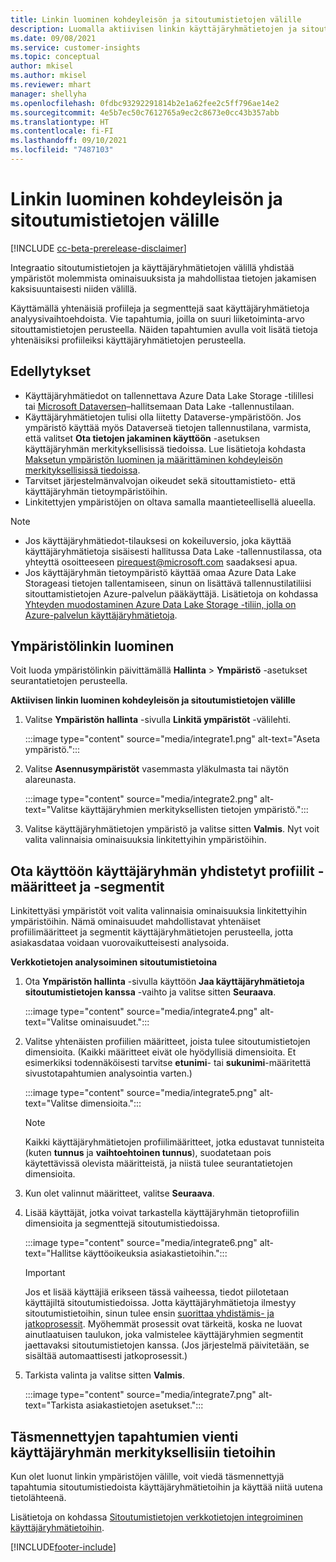 ```yaml
---
title: Linkin luominen kohdeyleisön ja sitoutumistietojen välille
description: Luomalla aktiivisen linkin käyttäjäryhmätietojen ja sitoutumistietojen välille voit mahdollistaa tietojen kaksisuuntaisen jakamisen.
ms.date: 09/08/2021
ms.service: customer-insights
ms.topic: conceptual
author: mkisel
ms.author: mkisel
ms.reviewer: mhart
manager: shellyha
ms.openlocfilehash: 0fdbc93292291814b2e1a62fee2c5ff796ae14e2
ms.sourcegitcommit: 4e5b7ec50c7612765a9ec2c8673e0cc43b357abb
ms.translationtype: HT
ms.contentlocale: fi-FI
ms.lasthandoff: 09/10/2021
ms.locfileid: "7487103"
---
```

# <a name="create-a-link-between-audience-insights-and-engagement-insights"></a>Linkin luominen kohdeyleisön ja sitoutumistietojen välille

[!INCLUDE [cc-beta-prerelease-disclaimer](includes/cc-beta-prerelease-disclaimer.md)]

Integraatio sitoutumistietojen ja käyttäjäryhmätietojen välillä yhdistää ympäristöt molemmista ominaisuuksista ja mahdollistaa tietojen jakamisen kaksisuuntaisesti niiden välillä.

Käyttämällä yhtenäisiä profiileja ja segmenttejä saat käyttäjäryhmätietoja analyysivaihtoehdoista. Vie tapahtumia, joilla on suuri liiketoiminta-arvo sitouttamistietojen perusteella. Näiden tapahtumien avulla voit lisätä tietoja yhtenäisiksi profiileiksi käyttäjäryhmätietojen perusteella.

## <a name="prerequisites"></a>Edellytykset

- Käyttäjäryhmätiedot on tallennettava Azure Data Lake Storage -tilillesi tai [Microsoft Dataversen](/powerapps/maker/data-platform/data-platform-intro.md)&ndash;hallitsemaan Data Lake -tallennustilaan. 
- Käyttäjäryhmätietojen tulisi olla liitetty Dataverse-ympäristöön. Jos ympäristö käyttää myös Dataverseä tietojen tallennustilana, varmista, että valitset **Ota tietojen jakaminen käyttöön** -asetuksen käyttäjäryhmän merkityksellisissä tiedoissa. Lue lisätietoja kohdasta [Maksetun ympäristön luominen ja määrittäminen kohdeyleisön merkityksellisissä tiedoissa](../audience-insights/get-started-paid.md).
- Tarvitset järjestelmänvalvojan oikeudet sekä sitouttamistieto- että käyttäjäryhmän tietoympäristöihin.
- Linkitettyjen ympäristöjen on oltava samalla maantieteellisellä alueella.

> [!NOTE]
> - Jos käyttäjäryhmätiedot-tilauksesi on kokeiluversio, joka käyttää käyttäjäryhmätietoja sisäisesti hallitussa Data Lake -tallennustilassa, ota yhteyttä osoitteeseen [pirequest@microsoft.com](mailto:pirequest@microsoft.com) saadaksesi apua. 
> - Jos käyttäjäryhmän tietoympäristö käyttää omaa Azure Data Lake Storageasi tietojen tallentamiseen, sinun on lisättävä tallennustilatiliisi sitouttamistietojen Azure-palvelun pääkäyttäjä. Lisätietoja on kohdassa [Yhteyden muodostaminen Azure Data Lake Storage -tiliin, jolla on Azure-palvelun käyttäjäryhmätietoja](../audience-insights/connect-service-principal.md). 


## <a name="create-an-environment-link"></a>Ympäristölinkin luominen

Voit luoda ympäristölinkin päivittämällä **Hallinta** > **Ympäristö** -asetukset seurantatietojen perusteella.

**Aktiivisen linkin luominen kohdeyleisön ja sitoutumistietojen välille**

1. Valitse **Ympäristön hallinta** -sivulla **Linkitä ympäristöt** -välilehti.

    :::image type="content" source="media/integrate1.png" alt-text="Aseta ympäristö.":::

1. Valitse **Asennusympäristöt** vasemmasta yläkulmasta tai näytön alareunasta.

     :::image type="content" source="media/integrate2.png" alt-text="Valitse käyttäjäryhmien merkityksellisten tietojen ympäristö.":::

1. Valitse käyttäjäryhmätietojen ympäristö ja valitse sitten **Valmis**. Nyt voit valita valinnaisia ominaisuuksia linkitettyihin ympäristöihin.
 
## <a name="enable-audience-insights-unified-profiles-attributes-and-segments"></a>Ota käyttöön käyttäjäryhmän yhdistetyt profiilit -määritteet ja -segmentit

Linkitettyäsi ympäristöt voit valita valinnaisia ominaisuuksia linkitettyihin ympäristöihin. Nämä ominaisuudet mahdollistavat yhtenäiset profiilimääritteet ja segmentit käyttäjäryhmätietojen perusteella, jotta asiakasdataa voidaan vuorovaikutteisesti analysoida.

**Verkkotietojen analysoiminen sitoutumistietoina**

1. Ota **Ympäristön hallinta** -sivulla käyttöön **Jaa käyttäjäryhmätietoja sitoutumistietojen kanssa** -vaihto ja valitse sitten **Seuraava**.

    :::image type="content" source="media/integrate4.png" alt-text="Valitse ominaisuudet.":::

1. Valitse yhtenäisten profiilien määritteet, joista tulee sitoutumistietojen dimensioita. (Kaikki määritteet eivät ole hyödyllisiä dimensioita. Et esimerkiksi todennäköisesti tarvitse **etunimi**- tai **sukunimi**-määritettä sivustotapahtumien analysointia varten.)

    :::image type="content" source="media/integrate5.png" alt-text="Valitse dimensioita.":::

   >[!NOTE]
   > Kaikki käyttäjäryhmätietojen profiilimääritteet, jotka edustavat tunnisteita (kuten **tunnus** ja **vaihtoehtoinen tunnus**), suodatetaan pois käytettävissä olevista määritteistä, ja niistä tulee seurantatietojen dimensioita.

1. Kun olet valinnut määritteet, valitse **Seuraava**.
1. Lisää käyttäjät, jotka voivat tarkastella käyttäjäryhmän tietoprofiilin dimensioita ja segmenttejä sitoutumistiedoissa.

    :::image type="content" source="media/integrate6.png" alt-text="Hallitse käyttöoikeuksia asiakastietoihin.":::

   > [!IMPORTANT]
   > Jos et lisää käyttäjiä erikseen tässä vaiheessa, tiedot piilotetaan käyttäjiltä sitoutumistiedoissa.
   > Jotta käyttäjäryhmätietoja ilmestyy sitoutumistietoihin, sinun tulee ensin [suorittaa yhdistämis- ja jatkoprosessit](../audience-insights/merge-entities.md). Myöhemmät prosessit ovat tärkeitä, koska ne luovat ainutlaatuisen taulukon, joka valmistelee käyttäjäryhmien segmentit jaettavaksi sitoutumistietojen kanssa. (Jos järjestelmä päivitetään, se sisältää automaattisesti jatkoprosessit.)

1. Tarkista valinta ja valitse sitten **Valmis**.

    :::image type="content" source="media/integrate7.png" alt-text="Tarkista asiakastietojen asetukset.":::

## <a name="export-refined-events-to-audience-insights"></a>Täsmennettyjen tapahtumien vienti käyttäjäryhmän merkityksellisiin tietoihin

Kun olet luonut linkin ympäristöjen välille, voit viedä täsmennettyjä tapahtumia sitoutumistiedoista käyttäjäryhmätietoihin ja käyttää niitä uutena tietolähteenä. 

Lisätietoja on kohdassa [Sitoutumistietojen verkkotietojen integroiminen käyttäjäryhmätietoihin](../audience-insights/integrate-engagement-insights.md).

<!--
## Share engagement insights refined events with audience insights

After you create a link between environments, a new option becomes available for you to share [refined events](refined-events.md) with audience insights.

Consider the following when creating refined events for audience insights: 

- Provide a meaningful name for the refined event. It will be used as an activity name in audience insights.
- Select at least the following properties to create an activity in audience insights: 
    - Signal.Action.Name indicates the activity details.
    - Signal.User.Id maps with the customer ID.
    - Signal.View.Uri is a web address as a basis for segments or measures.
    - Signal.Export.Id is a primary key for events.
    - Signal.Timestamp determines the date and time for the activity.

To share refined events:

1. From the engagement insights menu, select **Data** and then select the **Events** tab.
2. On the **Action** menu, select **Share as activity**.

    :::image type="content" source="media/integrate8.png" alt-text="Data shared events settings.":::

3. You can view and stop actively shared events on the **Export and Sharing** tab.
4. -- per Michael K, we need a mock here (Mukesh needs to update to reflect what happens in AUI once a user shares a refined event (i.e. no longer AUI, data wrangler needs to go discover data in the storage, the shared event is available as a DS and entity, correct?)

### Attach refined events shared as activities to unified profiles in audience insights

You can bring customer web activity data from engagement insights into audience insights. In addition to transactional, demographic, or behavioral data, you can view activities on the web in unified customer profiles. You can then use these profiles to get insights such as segments, measures, and predictions for audience activation.

Follow the steps in [data unification](../audience-insights/data-unification.md) to map, match, and merge website authentication information to unified profiles in audience insights.

You can also share refined events that are now available in audience insights, identified as data sources and entities. 

Next, you can relate event data from engagement insights as unified activities in customer profiles.

### Relate refined event data as an activity of a customer profile

After unifying the data, you can configure the activity for the customer profile. For more information, go to [Customer activities](../audience-insights/activities.md).

:::image type="content" source="media/web-event-activity.png" alt-text="Activities page with expanded Edit activity pane.":::

Next, configure the new activity by using mapping elements: 

- **Primary Key**: Signal.Export.Id, a unique ID that is available for every event record in engagement insights. This property is automatically generated.

- **Timestamp**: Signal.Timestamp in the event property.

- **Event**: Signal.Name, the event name that you want to track.

- **Web address**: Signal.View.Uri that refers to the URI of the page that created the event.

- **Details**: Signal.Action.Name to represent the information to associate with the event. The selected property in this case indicates that the event is for email promotion.

- **Activity type**: In this example, we choose the existing activity type WebLog. This selection is a useful filter option to run prediction models or create segments based on this activity type.

- **Set up relationship**: This important setting ties the activity to existing customer profiles. **Signal.User.Id** is the identifier configured in the SDK to be collected. It relates to the user ID in other data sources that are configured in audience insights. 

This example configures the relationship between Signal.User.Id and RetailCustomers:CustomerRetailId, which is the primary key that was identified in the map step of the data unification process.

After processing the activities, you can review customer records and open a customer card to see activities from engagement insights in the timeline. 

> [!TIP]
> To find a customer ID that has an engagement insights activity, go to **Entities** and preview the data for the UnifiedActivity entity. **ActivityTypeDisplay = WebLog** contains the engagement insights activity configured in the preceding example. Copy the customer ID for one of those records and search<!--note from editor: Edit okay? I couldn't quite follow this.-- > for that ID on the **Customers** page.

--> 

[!INCLUDE[footer-include](../includes/footer-banner.md)]
